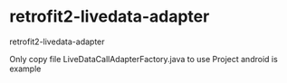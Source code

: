# retrofit2-livedata-adapter
retrofit2-livedata-adapter

Only copy file LiveDataCallAdapterFactory.java to use
Project android is example
